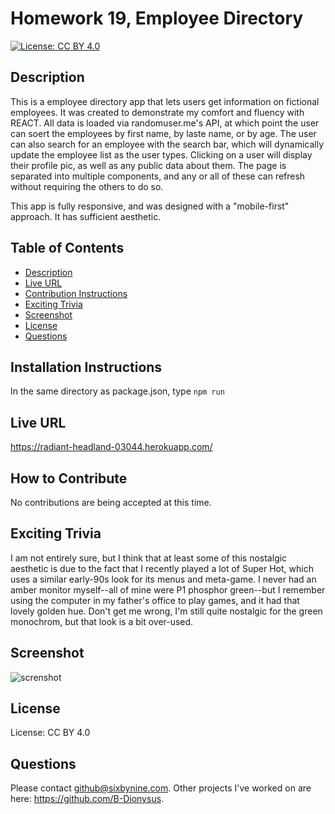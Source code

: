# Homework 19, Employee Directory
[![License: CC BY 4.0](https://img.shields.io/badge/License-CC%20BY%204.0-lightgrey.svg)](https://creativecommons.org/licenses/by/4.0/)
## Description
This is a employee directory app that lets users get information on fictional employees. It was created to demonstrate my comfort and fluency with REACT. All data is loaded via randomuser.me's API, at which point the user can soert the employees by first name, by laste name, or by age. The user can also search for an employee with the search bar, which will dynamically update the employee list as the user types. Clicking on a user will display their profile pic, as well as any public data about them. The page is separated into multiple components, and any or all of these can refresh without requiring the others to do so.

This app is fully responsive, and was designed with a "mobile-first" approach. It has sufficient aesthetic.
## Table of Contents
* [Description](#description)
* [Live URL](#Live%20URL)
* [Contribution Instructions](#How%20to%20Contribute)
* [Exciting Trivia](#Exciting%20Trivia)
* [Screenshot](#Screenshot)
* [License](#License)
* [Questions](#Questions)
## Installation Instructions
In the same directory as package.json, type ```npm run```
## Live URL
https://radiant-headland-03044.herokuapp.com/
## How to Contribute
No contributions are being accepted at this time.
## Exciting Trivia
I am not entirely sure, but I think that at least some of this nostalgic aesthetic is due to the fact that I recently played a lot of Super Hot, which uses a similar early-90s look for its menus and meta-game. I never had an amber monitor myself--all of mine were P1 phosphor green--but I remember using the computer in my father's office to play games, and it had that lovely golden hue. Don't get me wrong, I'm still quite nostalgic for the green monochrom, but that look is a bit over-used.
## Screenshot
![screnshot](./client/public/screenshot.PNG)
## License
License: CC BY 4.0
## Questions
Please contact github@sixbynine.com.
Other projects I've worked on are here: https://github.com/B-Dionysus.